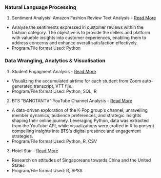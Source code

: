 ### Natural Language Processing

1. Sentiment Analysis: Amazon Fashion Review Text Analysis - [Read More](https://chanwenle.github.io/Natural-Language-Processing/)
- Analyse the sentiments expressed in customer reviews within the fashion category. The objective is to provide the sellers and platform with valueble insights into customer experiences, enabling them to address concerns and enhance overall satisfaction effectively.
- Program/File format Used: Python


### Data Wrangling, Analytics & Visualisation

1. Student Engagment Analysis  - [Read More](https://chanwenle.github.io/student_engagement-analysis/)
- Visualizing the accumulated airtime for each student from Zoom auto-generated transcript, VTT file.
- Program/File format Used: Python, SQL, R

2. BTS "BANGTANTV" YouTube Channel Analysis - [Read More](https://kfkyyian1.github.io/bangtantv_exploration/)
- A data-driven exploration of the K-Pop group's channel, unravelling member dynamics, audience preferences, and strategic insights shaping their online journey. Leveraging Python, data was extracted from the YouTube API, while visualizations were crafted in R to present compelling insights into BTS's digital presence and engagement strategies.
- Program/File format Used: Python, R, CSV

3. Hotel Star  - [Read More](https://kfkyyian1.github.io/pewresearchcenter_springsurvey2022/)
- Research on attitudes of Singaporeans towards China and the United States
- Program/File format Used: R, SPSS

  

